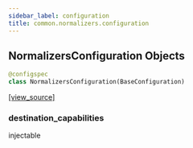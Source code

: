 ```yaml
---
sidebar_label: configuration
title: common.normalizers.configuration
---
```


## NormalizersConfiguration Objects

```python
@configspec
class NormalizersConfiguration(BaseConfiguration)
```

[[view_source]](https://github.com/dlt-hub/dlt/blob/3739c9ac839aafef713f6d5ebbc6a81b2a39a1b0/dlt/common/normalizers/configuration.py#L12)

### destination\_capabilities

injectable

